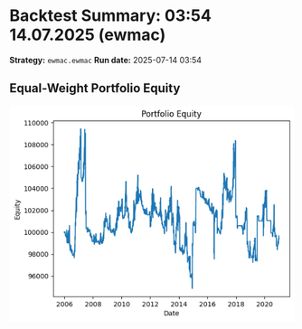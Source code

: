 # Backtest Summary: 03:54 14.07.2025 (ewmac)
**Strategy:** `ewmac.ewmac`
**Run date:** 2025-07-14 03:54

## Equal-Weight Portfolio Equity
![Portfolio Equity](portfolio/portfolio_equity.png)
